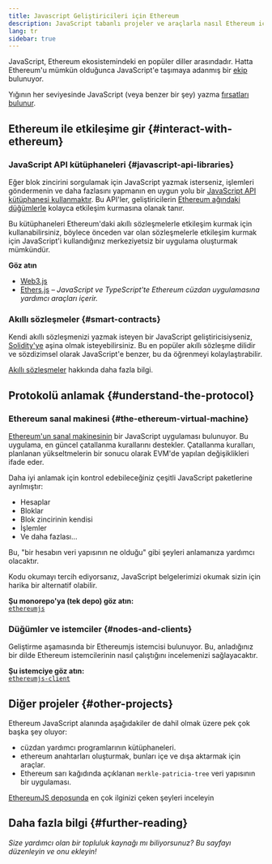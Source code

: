 ```yaml
---
title: Javascript Geliştiricileri için Ethereum
description: JavaScript tabanlı projeler ve araçlarla nasıl Ethereum için geliştireceğinizi öğrenin.
lang: tr
sidebar: true
---
```


JavaScript, Ethereum ekosistemindeki en popüler diller arasındadır. Hatta Ethereum'u mümkün olduğunca JavaScript'e taşımaya adanmış bir [ekip](https://github.com/ethereumjs) bulunuyor.

Yığının her seviyesinde JavaScript (veya benzer bir şey) yazma [fırsatları bulunur](/developers/docs/ethereum-stack/).

## Ethereum ile etkileşime gir {#interact-with-ethereum}

### JavaScript API kütüphaneleri {#javascript-api-libraries}

Eğer blok zincirini sorgulamak için JavaScript yazmak isterseniz, işlemleri göndermenin ve daha fazlasını yapmanın en uygun yolu bir [JavaScript API kütüphanesi kullanmaktır](/developers/docs/apis/javascript/). Bu API'ler, geliştiricilerin [ Ethereum ağındaki düğümlerle](/developers/docs/nodes-and-clients/) kolayca etkileşim kurmasına olanak tanır.

Bu kütüphaneleri Ethereum'daki akıllı sözleşmelerle etkileşim kurmak için kullanabilirsiniz, böylece önceden var olan sözleşmelerle etkileşim kurmak için JavaScript'i kullandığınız merkeziyetsiz bir uygulama oluşturmak mümkündür.

**Göz atın**

- [Web3.js](https://web3js.readthedocs.io/)
- [Ethers.js](https://docs.ethers.io/) _– JavaScript ve TypeScript'te Ethereum cüzdan uygulamasına yardımcı araçları içerir._

### Akıllı sözleşmeler {#smart-contracts}

Kendi akıllı sözleşmenizi yazmak isteyen bir JavaScript geliştiricisiyseniz, [Solidity'ye](https://solidity.readthedocs.io) aşina olmak isteyebilirsiniz. Bu en popüler akıllı sözleşme dilidir ve sözdizimsel olarak JavaScript'e benzer, bu da öğrenmeyi kolaylaştırabilir.

[Akıllı sözleşmeler](/developers/docs/smart-contracts/) hakkında daha fazla bilgi.

## Protokolü anlamak {#understand-the-protocol}

### Ethereum sanal makinesi {#the-ethereum-virtual-machine}

[Ethereum'un sanal makinesinin](/developers/docs/evm/) bir JavaScript uygulaması bulunuyor. Bu uygulama, en güncel çatallanma kurallarını destekler. Çatallanma kuralları, planlanan yükseltmelerin bir sonucu olarak EVM'de yapılan değişiklikleri ifade eder.

Daha iyi anlamak için kontrol edebileceğiniz çeşitli JavaScript paketlerine ayrılmıştır:

- Hesaplar
- Bloklar
- Blok zincirinin kendisi
- İşlemler
- Ve daha fazlası...

Bu, "bir hesabın veri yapısının ne olduğu" gibi şeyleri anlamanıza yardımcı olacaktır.

Kodu okumayı tercih ediyorsanız, JavaScript belgelerimizi okumak sizin için harika bir alternatif olabilir.

**Şu monorepo'ya (tek depo) göz atın:**  
[`ethereumjs`](https://github.com/ethereumjs/ethereumjs-vm)

### Düğümler ve istemciler {#nodes-and-clients}

Geliştirme aşamasında bir Ethereumjs istemcisi bulunuyor. Bu, anladığınız bir dilde Ethereum istemcilerinin nasıl çalıştığını incelemenizi sağlayacaktır.

**Şu istemciye göz atın:**  
[`ethereumjs-client`](https://github.com/ethereumjs/ethereumjs-client)

## Diğer projeler {#other-projects}

Ethereum JavaScript alanında aşağıdakiler de dahil olmak üzere pek çok başka şey oluyor:

- cüzdan yardımcı programlarının kütüphaneleri.
- ethereum anahtarları oluşturmak, bunları içe ve dışa aktarmak için araçlar.
- Ethereum sarı kağıdında açıklanan `merkle-patricia-tree` veri yapısının bir uygulaması.

[EthereumJS deposunda](https://github.com/ethereumjs) en çok ilginizi çeken şeyleri inceleyin

## Daha fazla bilgi {#further-reading}

_Size yardımcı olan bir topluluk kaynağı mı biliyorsunuz? Bu sayfayı düzenleyin ve onu ekleyin!_
